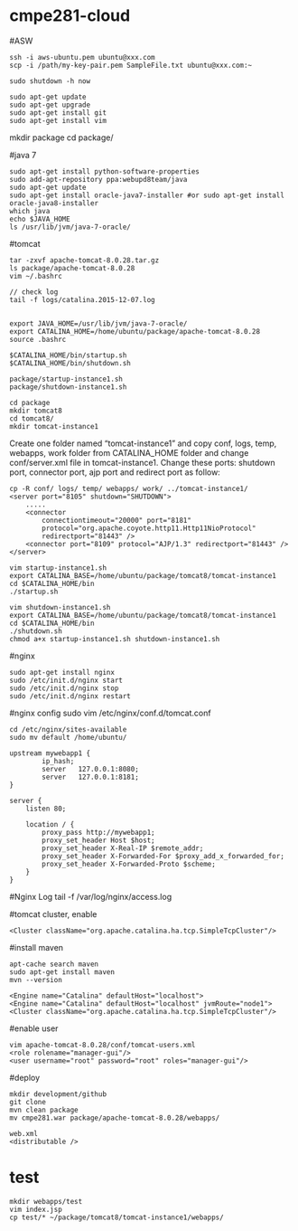 # cmpe281-cloud

#ASW
```
ssh -i aws-ubuntu.pem ubuntu@xxx.com
scp -i /path/my-key-pair.pem SampleFile.txt ubuntu@xxx.com:~

sudo shutdown -h now

sudo apt-get update
sudo apt-get upgrade
sudo apt-get install git
sudo apt-get install vim
```

mkdir package
cd package/

#java 7
```
sudo apt-get install python-software-properties
sudo add-apt-repository ppa:webupd8team/java
sudo apt-get update
sudo apt-get install oracle-java7-installer #or sudo apt-get install oracle-java8-installer
which java
echo $JAVA_HOME
ls /usr/lib/jvm/java-7-oracle/
```

#tomcat
```
tar -zxvf apache-tomcat-8.0.28.tar.gz
ls package/apache-tomcat-8.0.28
vim ~/.bashrc

// check log
tail -f logs/catalina.2015-12-07.log


export JAVA_HOME=/usr/lib/jvm/java-7-oracle/
export CATALINA_HOME=/home/ubuntu/package/apache-tomcat-8.0.28
source .bashrc

$CATALINA_HOME/bin/startup.sh
$CATALINA_HOME/bin/shutdown.sh

package/startup-instance1.sh
package/shutdown-instance1.sh 

cd package
mkdir tomcat8
cd tomcat8/
mkdir tomcat-instance1
```

Create one folder named “tomcat-instance1” and copy conf, logs, temp, webapps, work folder from CATALINA_HOME folder and change conf/server.xml file in tomcat-instance1. Change these ports: shutdown port, connector port, ajp port and redirect port as follow:
```
cp -R conf/ logs/ temp/ webapps/ work/ ../tomcat-instance1/
<server port="8105" shutdown="SHUTDOWN">
	.....
	<connector
		connectiontimeout="20000" port="8181"
		protocol="org.apache.coyote.http11.Http11NioProtocol"
		redirectport="81443" />
	<connector port="8109" protocol="AJP/1.3" redirectport="81443" />
</server>
```

```
vim startup-instance1.sh
export CATALINA_BASE=/home/ubuntu/package/tomcat8/tomcat-instance1
cd $CATALINA_HOME/bin
./startup.sh

vim shutdown-instance1.sh 
export CATALINA_BASE=/home/ubuntu/package/tomcat8/tomcat-instance1
cd $CATALINA_HOME/bin
./shutdown.sh
chmod a+x startup-instance1.sh shutdown-instance1.sh
```

#nginx
```
sudo apt-get install nginx
sudo /etc/init.d/nginx start
sudo /etc/init.d/nginx stop
sudo /etc/init.d/nginx restart
```
#nginx config
sudo vim /etc/nginx/conf.d/tomcat.conf
```
cd /etc/nginx/sites-available
sudo mv default /home/ubuntu/

upstream mywebapp1 {
		ip_hash;
        server   127.0.0.1:8080;
        server   127.0.0.1:8181;
}

server {
    listen 80;

    location / {
        proxy_pass http://mywebapp1;
        proxy_set_header Host $host;
        proxy_set_header X-Real-IP $remote_addr;
        proxy_set_header X-Forwarded-For $proxy_add_x_forwarded_for;
        proxy_set_header X-Forwarded-Proto $scheme;
    }
}
```

#Nginx Log
tail -f /var/log/nginx/access.log

#tomcat cluster, enable
```
<Cluster className="org.apache.catalina.ha.tcp.SimpleTcpCluster"/>
```

#install maven
```
apt-cache search maven
sudo apt-get install maven
mvn --version
```

```
<Engine name="Catalina" defaultHost="localhost">
<Engine name="Catalina" defaultHost="localhost" jvmRoute="node1">
<Cluster className="org.apache.catalina.ha.tcp.SimpleTcpCluster"/>
```

#enable user
```
vim apache-tomcat-8.0.28/conf/tomcat-users.xml
<role rolename="manager-gui"/>
<user username="root" password="root" roles="manager-gui"/>
```


#deploy
```
mkdir development/github
git clone
mvn clean package
mv cmpe281.war package/apache-tomcat-8.0.28/webapps/

web.xml
<distributable />
```

# test
```
mkdir webapps/test
vim index.jsp
cp test/* ~/package/tomcat8/tomcat-instance1/webapps/
```
